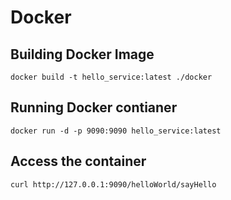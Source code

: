 # Docker

## Building Docker Image
```docker
docker build -t hello_service:latest ./docker
```

## Running Docker contianer
```docker
docker run -d -p 9090:9090 hello_service:latest
```

## Access the container
```bash
curl http://127.0.0.1:9090/helloWorld/sayHello
```